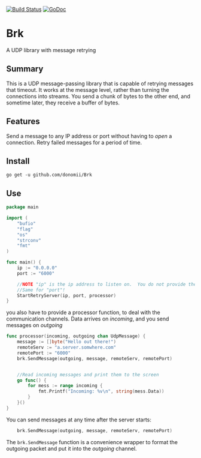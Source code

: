 [![Build Status](https://travis-ci.org/donomii/brk.svg?branch=master)](https://travis-ci.org/donomii/brk)
[![GoDoc](https://godoc.org/github.com/donomii/brk?status.svg)](https://godoc.org/github.com/donomii/brk)

# Brk

A UDP library with message retrying

## Summary

This is a UDP message-passing library that is capable of retrying messages that timeout.  It works at the message level, rather than turning the connections into streams.  You send a chunk of bytes to the other end, and sometime later, they receive a buffer of bytes.

## Features

Send a message to any IP address or port without having to _open_ a connection.  Retry failed messages for a period of time.

## Install

	go get -u github.com/donomii/Brk

## Use

```go
package main

import (
	"bufio"
	"flag"
	"os"
	"strconv"
	"fmt"
)

func main() {
	ip := "0.0.0.0"
	port := "6000"

	//NOTE "ip" is the ip address to listen on.  You do not provide the remote server details here!
	//Same for "port"!
	StartRetryServer(ip, port, processor)
}	

```
you also have to provide a processor function, to deal with the communication channels.  Data arrives on _incoming_, and you send messages on _outgoing_

```go
func processor(incoming, outgoing chan UdpMessage) {
	message := []byte("Hello out there!")
	remoteServ := "a.server.somwhere.com"
	remotePort := "6000"
	brk.SendMessage(outgoing, message, remoteServ, remotePort)


	//Read incoming messages and print them to the screen
	go func() {
		for mess := range incoming {
			fmt.Printf("Incoming: %v\n", string(mess.Data))
		}
	}()
}
```

You can send messages at any time after the server starts:

```go
    brk.SendMessage(outgoing, message, remoteServ, remotePort)
```
The ```brk.SendMessage``` function is a convenience wrapper to format the outgoing packet and put it into the _outgoing_ channel.


